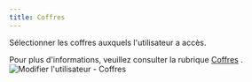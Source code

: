 ```yaml
---
title: Coffres
---
```

Sélectionner les coffres auxquels l'utilisateur a accès.  

Pour plus d'informations, veuillez consulter la rubrique [Coffres](/fr/server/web-interface/vault/) .  
![Modifier l'utilisateur - Coffres](/img/fr/server/ServerOp7011.png) 
